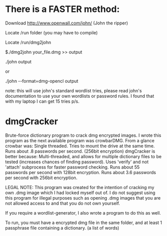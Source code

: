 # There is a FASTER method:

Download http://www.openwall.com/john/ (John the ripper)

Locate /run folder (you may have to compile)

Locate /run/dmg2john

$./dmg2john your_file.dmg >> output

./john output

or

./john --format=dmg-opencl output

note: this will use john's standard wordlist tries, please read john's documentation to use your own wordlists or password rules. I found that with my laptop I can get 15 tries p/s. 



# dmgCracker
Brute-force dictionary program to crack dmg encrypted images.
I wrote this program as the next available program was crowbarDMG.
From a glance crowbar was: 
  Single threaded.
  Tries to mount the drive at the same time.
  Runs about .8 passwords per second. (256bit encryption)
dmgCracker is better because:
  Multi-threaded, and allows for multiple dictionary files to be tested (increases chances of finding password).
  Uses 'verify' and not 'attach' subprocess for faster password checking.
  Runs about 55 passwords per second with 128bit encryption.
  Runs about 3.6 passwords per second with 256bit encryption.

LEGAL NOTE: This program was created for the intention of cracking my own .dmg image which I had locked myself out of. I do not suggest using this program for illegal purposes such as opening .dmg images that you are not allowed access to and that you do not own yourself. 

If you require a wordlist-generator, I also wrote a program to do this as well. 

To run, you must have a encrypted dmg file in the same folder, and at least 1 passphrase file containing a dictionary. (a list of words)
